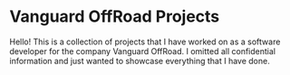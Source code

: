 # Vanguard OffRoad Projects

Hello! This is a collection of projects that I have worked on as a software developer for the company Vanguard OffRoad. 
I omitted all confidential information and just wanted to showcase everything that I have done.

